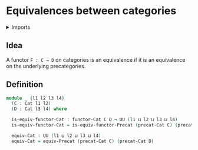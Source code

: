 # Equivalences between categories

<details><summary>Imports</summary>
```agda
module category-theory.equivalences-categories where
open import category-theory.categories
open import category-theory.equivalences-precategories
open import category-theory.functors-categories
open import foundation.universe-levels
```
</details>

## Idea

A functor `F : C → D` on categories is an equivalence if it is an equivalence on the underlying precategories.

## Definition

```agda
module _ {l1 l2 l3 l4}
  (C : Cat l1 l2)
  (D : Cat l3 l4) where

  is-equiv-functor-Cat : functor-Cat C D → UU (l1 ⊔ l2 ⊔ l3 ⊔ l4)
  is-equiv-functor-Cat = is-equiv-functor-Precat (precat-Cat C) (precat-Cat D)

  equiv-Cat : UU (l1 ⊔ l2 ⊔ l3 ⊔ l4)
  equiv-Cat = equiv-Precat (precat-Cat C) (precat-Cat D)
```
